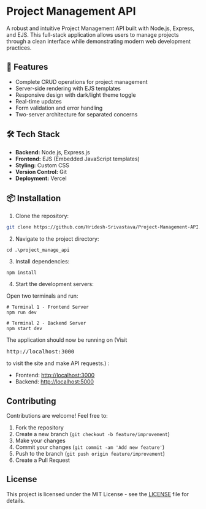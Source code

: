# Project Management API

A robust and intuitive Project Management API built with Node.js, Express, and EJS. This full-stack application allows users to manage projects through a clean interface while demonstrating modern web development practices.

## 🚀 Features

- Complete CRUD operations for project management
- Server-side rendering with EJS templates
- Responsive design with dark/light theme toggle
- Real-time updates
- Form validation and error handling
- Two-server architecture for separated concerns

## 🛠️ Tech Stack

- **Backend:** Node.js, Express.js
- **Frontend:** EJS (Embedded JavaScript templates)
- **Styling:** Custom CSS
- **Version Control:** Git
- **Deployment:** Vercel

## 📦 Installation

1. Clone the repository:
```bash
git clone https://github.com/Hridesh-Srivastava/Project-Management-API.git
```

2. Navigate to the project directory:


```
cd .\project_manage_api
```

3. Install dependencies:


```
npm install
```

4. Start the development servers:


Open two terminals and run:

```
# Terminal 1 - Frontend Server
npm run dev

# Terminal 2 - Backend Server
npm start dev
```

The application should now be running on (Visit <pre>http://localhost:3000</pre> to visit the site and make API requests.) :

- Frontend: [http://localhost:3000](http://localhost:3000)
- Backend: [http://localhost:5000](http://localhost:5000)


## Contributing

Contributions are welcome! Feel free to:

1. Fork the repository
2. Create a new branch (`git checkout -b feature/improvement`)
3. Make your changes
4. Commit your changes (`git commit -am 'Add new feature'`)
5. Push to the branch (`git push origin feature/improvement`)
6. Create a Pull Request


## License

This project is licensed under the MIT License - see the <a href="LICENSE">LICENSE</a> file for details.
